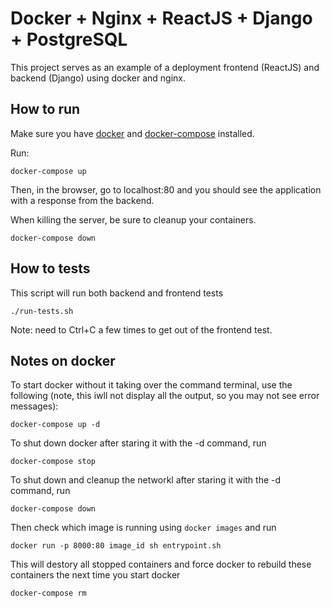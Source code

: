 # Docker + Nginx + ReactJS + Django + PostgreSQL

This project serves as an example of a deployment frontend (ReactJS) and backend (Django) using docker and nginx.

## How to run

Make sure you have [docker](https://docs.docker.com/install/) and [docker-compose](https://docs.docker.com/compose/install/) installed.

 Run:

```shell
docker-compose up
```

Then, in the browser, go to localhost:80 and you should see the application with a response from the backend.

When killing the server, be sure to cleanup your containers.

```shell
docker-compose down
```

## How to tests
This script will run both backend and frontend tests
```shell
./run-tests.sh
```

Note: need to Ctrl+C a few times to get out of the frontend test.


## Notes on docker

To start docker without it taking over the command terminal, use the following (note, this iwll not display all the output, so you may not see error messages):
```shell
docker-compose up -d
```

To shut down docker after staring it with the -d command, run
```shell
docker-compose stop
```

To shut down and cleanup the networkl after staring it with the -d command, run
```shell
docker-compose down
```

Then check which image is running using `docker images` and run
```shell
docker run -p 8000:80 image_id sh entrypoint.sh
```

This will destory all stopped containers and force docker to rebuild these containers the next time you start docker

```shell
docker-compose rm
```
